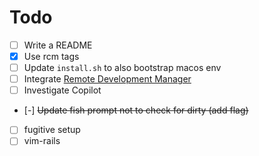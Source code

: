 # Todo

- [ ] Write a README
- [x] Use rcm tags
- [ ] Update `install.sh` to also bootstrap macos env
- [ ] Integrate [Remote Development Manager](https://github.com/BlakeWilliams/remote-development-manager)
- [ ] Investigate Copilot
- [-] ~~Update fish prompt not to check for dirty (add flag)~~
- [ ] fugitive setup
- [ ] vim-rails
